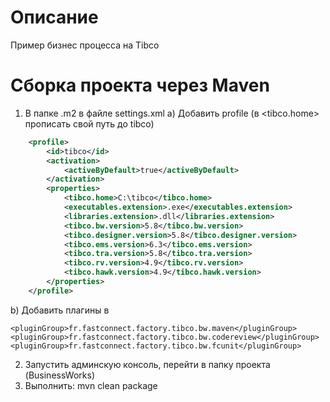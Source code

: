 #  Описание
Пример бизнес процесса на Tibco
# Сборка проекта через Maven
1) В папке .m2 в файле settings.xml
a) Добавить profile (в <tibco.home> прописать свой путь до tibco)
```xml
	<profile>
		<id>tibco</id>
		<activation>
			<activeByDefault>true</activeByDefault>
		</activation>
		<properties>
			<tibco.home>C:\tibco</tibco.home>
			<executables.extension>.exe</executables.extension>
			<libraries.extension>.dll</libraries.extension>
			<tibco.bw.version>5.8</tibco.bw.version>
			<tibco.designer.version>5.8</tibco.designer.version>
			<tibco.ems.version>6.3</tibco.ems.version>
			<tibco.tra.version>5.8</tibco.tra.version>
			<tibco.rv.version>4.9</tibco.rv.version>
			<tibco.hawk.version>4.9</tibco.hawk.version>
		</properties>
	</profile>
```
b) Добавить плагины в <pluginGroups>

	<pluginGroup>fr.fastconnect.factory.tibco.bw.maven</pluginGroup>
	<pluginGroup>fr.fastconnect.factory.tibco.bw.codereview</pluginGroup>
	<pluginGroup>fr.fastconnect.factory.tibco.bw.fcunit</pluginGroup>

2) Запустить админскую консоль, перейти в папку проекта (BusinessWorks)
3) Выполнить: mvn clean package

